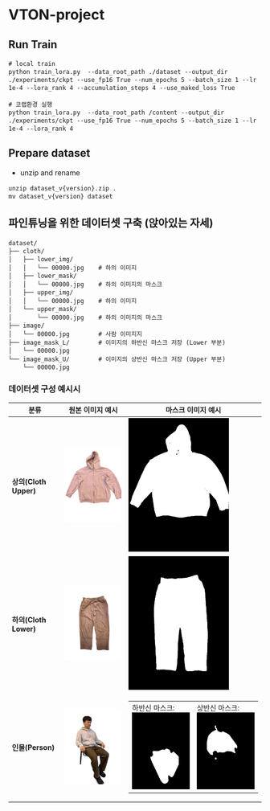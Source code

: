 # VTON-project

## Run Train
```
# local train
python train_lora.py  --data_root_path ./dataset --output_dir ./experiments/ckpt --use_fp16 True --num_epochs 5 --batch_size 1 --lr 1e-4 --lora_rank 4 --accumulation_steps 4 --use_maked_loss True

# 코랩환경 실행
python train_lora.py  --data_root_path /content --output_dir ./experiments/ckpt --use_fp16 True --num_epochs 5 --batch_size 1 --lr 1e-4 --lora_rank 4
```

## Prepare dataset
- unzip and rename
```
unzip dataset_v{version}.zip .
mv dataset_v{version} dataset
```
## 파인튜닝을 위한 데이터셋 구축 (앉아있는 자세)
```
dataset/
├── cloth/
│   ├── lower_img/       
│   │   └── 00000.jpg    # 하의 이미지
│   ├── lower_mask/      
│   │   └── 00000.jpg    # 하의 이미지의 마스크
│   ├── upper_img/       
│   │   └── 00000.jpg    # 하의 이미지
│   └── upper_mask/      
│       └── 00000.jpg    # 하의 이미지의 마스크
├── image/               
│   └── 00000.jpg        # 사람 이미지지
├── image_mask_L/        # 이미지의 하반신 마스크 저장 (Lower 부분)
│   └── 00000.jpg
└── image_mask_U/        # 이미지의 상반신 마스크 저장 (Upper 부분)
    └── 00000.jpg
```

### 데이터셋 구성 예시시
| 분류                  | 원본 이미지 예시                 | 마스크 이미지 예시                          |
|-----------------------|----------------------------------|---------------------------------------------|
| **상의(Cloth Upper)** | <img src="resource/img/cloth_upper_sample.jpg" width="200" /> | <img src="resource/img/cloth_upper_mask_sample.jpg" width="200" /> |
| **하의(Cloth Lower)** | <img src="resource/img/cloth_lower_sample.jpg" width="200" /> | <img src="resource/img/cloth_lower_mask_sample.jpg" width="200" /> |
| **인물(Person)**      | <img src="resource/img/person_sample.jpg" width="200" />      | <table><tr><td>하반신 마스크:<br><img src="resource/img/person_lower_mask_sample.jpg" width="200" /></td><td>상반신 마스크:<br><img src="resource/img/person_upper_mask_sample.jpg" width="200" /></td></tr></table> |

